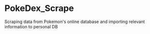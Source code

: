 # PokeDex_Scrape
 Scraping data from Pokemon's online database and importing relevant information to personal DB
